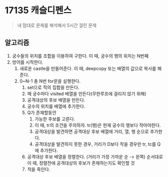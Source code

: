 # 17135 캐슬디펜스
> 내 맘대로 문제를 해석해서 5시간 걸린 문제

## 알고리즘
1. 궁수들의 위치를 조합을 이용하여 구한다. 이 때, 궁수의 행의 위치는 N번째
2. 방어를 시작한다.
    1. 새로운 castle을 만들어준다. 이 때, deepcopy 또는 배열의 값으로 복사를 해준다.
    2. 0~N-1 총 N번 for문을 실행한다.
        1. set으로 적의 집합을 만든다.
        2. 매 궁수마다 visited 배열을 만든다(무한루프에 걸리지 않기 위해)
        3. 공격대상의 후보 배열을 만든다. 
        4. 궁수의 위치를 배열에 추가한다.
        5. Q가 존재할동안
            1. 가능한 후보를 고른다. 
            2. 이 때, tr의 조건을 주의하자. tr(행)은 현재 궁수의 행보다 작아야한다.
            3. 공격대상을 발견하면 공격대상 후보 배열에 거리, 열, 행 순으로 추가한다. 
            4. 공격대상을 발견하지 못한 경우, 거리가 D보다 작을 경우만 tr, tc를 Q에 추가한다.
        6. 공격대상 후보 배열을 정렬한다. (거리가 가장 가까운 순 -> 왼쪽) 순서대로 
            이 때, 정렬전에 공격대상의 후보가 존재하는지도 확인할 것
        7. 적을 죽인다.